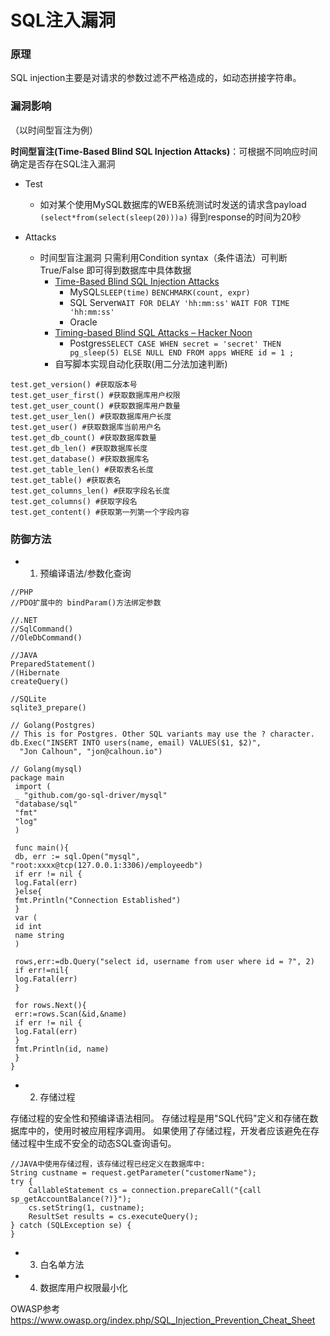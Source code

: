 # SQL注入漏洞

### 原理

SQL injection主要是对请求的参数过滤不严格造成的，如动态拼接字符串。


### 漏洞影响

（以时间型盲注为例）

**时间型盲注(Time-Based Blind SQL Injection Attacks)**：可根据不同响应时间确定是否存在SQL注入漏洞

* Test
  * 如对某个使用MySQL数据库的WEB系统测试时发送的请求含payload `(select*from(select(sleep(20)))a)` 得到response的时间为20秒

* Attacks
  * 时间型盲注漏洞 只需利用Condition syntax（条件语法）可判断True/False 即可得到数据库中具体数据
    * [Time-Based Blind SQL Injection Attacks](http://www.sqlinjection.net/time-based/)
      * MySQL`SLEEP(time)` `BENCHMARK(count, expr)`
      * SQL Server`WAIT FOR DELAY 'hh:mm:ss'` `WAIT FOR TIME 'hh:mm:ss'`
      * Oracle
    * [Timing-based Blind SQL Attacks – Hacker Noon](https://hackernoon.com/timing-based-blind-sql-attacks-bd276dc618dd)
      * Postgres`SELECT CASE WHEN secret = 'secret' THEN pg_sleep(5) ELSE NULL END FROM apps WHERE id = 1 ;`
    * 自写脚本实现自动化获取(用二分法加速判断)

```
test.get_version() #获取版本号
test.get_user_first() #获取数据库用户权限
test.get_user_count() #获取数据库用户数量
test.get_user_len() #获取数据库用户长度
test.get_user() #获取数据库当前用户名
test.get_db_count() #获取数据库数量
test.get_db_len() #获取数据库长度
test.get_database() #获取数据库名
test.get_table_len() #获取表名长度
test.get_table() #获取表名
test.get_columns_len() #获取字段名长度
test.get_columns() #获取字段名
test.get_content() #获取第一列第一个字段内容
```


### 防御方法

* 1. 预编译语法/参数化查询

```
//PHP
//PDO扩展中的 bindParam()方法绑定参数
```

```
//.NET
//SqlCommand()
//OleDbCommand()
```

```
//JAVA
PreparedStatement()
/(Hibernate
createQuery()
```

```
//SQLite
sqlite3_prepare()
```

```
// Golang(Postgres)
// This is for Postgres. Other SQL variants may use the ? character.
db.Exec("INSERT INTO users(name, email) VALUES($1, $2)",
  "Jon Calhoun", "jon@calhoun.io")
```

```
// Golang(mysql)
package main
 import (
 _ "github.com/go-sql-driver/mysql"
 "database/sql"
 "fmt"
 "log"
 )
 
 func main(){
 db, err := sql.Open("mysql", "root:xxxx@tcp(127.0.0.1:3306)/employeedb")
 if err != nil {
 log.Fatal(err)
 }else{
 fmt.Println("Connection Established")
 }
 var (
 id int
 name string
 )
 
 rows,err:=db.Query("select id, username from user where id = ?", 2)
 if err!=nil{
 log.Fatal(err)
 }
 
 for rows.Next(){
 err:=rows.Scan(&id,&name)
 if err != nil {
 log.Fatal(err)
 }
 fmt.Println(id, name)
 }
}
```


* 2. 存储过程

存储过程的安全性和预编译语法相同。
存储过程是用"SQL代码"定义和存储在数据库中的，使用时被应用程序调用。
如果使用了存储过程，开发者应该避免在存储过程中生成不安全的动态SQL查询语句。
```
//JAVA中使用存储过程，该存储过程已经定义在数据库中:
String custname = request.getParameter("customerName");
try {
    CallableStatement cs = connection.prepareCall("{call sp_getAccountBalance(?)}");
    cs.setString(1, custname);
    ResultSet results = cs.executeQuery();
} catch (SQLException se) {
}
```

* 3. 白名单方法

* 4. 数据库用户权限最小化

OWASP参考
https://www.owasp.org/index.php/SQL_Injection_Prevention_Cheat_Sheet
